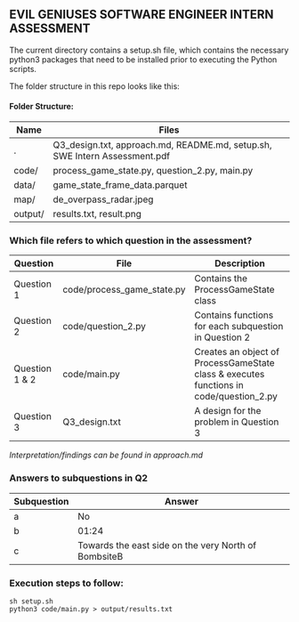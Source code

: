 
## EVIL GENIUSES SOFTWARE ENGINEER INTERN ASSESSMENT

The current directory contains a setup.sh file, which contains the necessary python3 packages that need to be installed prior to executing the Python scripts.

The folder structure in this repo looks like this:
#### Folder Structure:
| Name | Files |
|--|--|
|.|Q3_design.txt, approach.md, README.md, setup.sh, SWE Intern Assessment.pdf|
| code/ | process_game_state.py, question_2.py, main.py |
| data/|game_state_frame_data.parquet|
|map/|de_overpass_radar.jpeg|
|output/| results.txt, result.png |


###  Which file refers to which question in the assessment? 
| Question | File | Description |
| -- |--|--|
|Question 1|code/process_game_state.py|Contains the ProcessGameState class|
|Question 2| code/question_2.py |Contains functions for each subquestion in Question 2|
| Question 1 & 2|code/main.py|Creates an object of ProcessGameState class & executes functions in code/question_2.py|
| Question 3 | Q3_design.txt | A design for the problem in Question 3 |

*Interpretation/findings can be found in approach.md*

### Answers to subquestions in Q2
| Subquestion | Answer |
| -- |--|
| a | No|
|b|01:24|
|c| Towards the east side on the very North of BombsiteB|

### Execution steps to follow: 
```
sh setup.sh
python3 code/main.py > output/results.txt
```